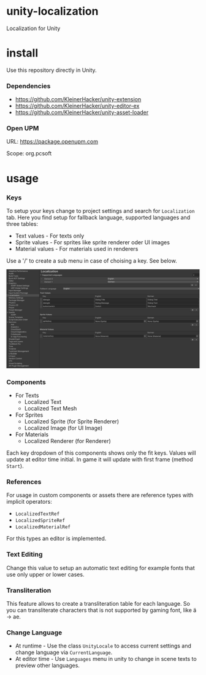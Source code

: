 # unity-localization
Localization for Unity

# install
Use this repository directly in Unity.

### Dependencies
* https://github.com/KleinerHacker/unity-extension
* https://github.com/KleinerHacker/unity-editor-ex
* https://github.com/KleinerHacker/unity-asset-loader

### Open UPM
URL: https://package.openupm.com

Scope: org.pcsoft

# usage

### Keys
To setup your keys change to project settings and search for `Localization` tab. Here you find setup for fallback language, supported languages and three tables:
* Text values - For texts only
* Sprite values - For sprites like sprite renderer oder UI images
* Material values - For materials used in renderers

Use a '/' to create a sub menu in case of choising a key. See below.

![demo](https://github.com/KleinerHacker/unity-localization/blob/7b15cdf4fbfd4a92ce57d0804c26077da62cf606/Doc/demo.png)

### Components
* For Texts
  * Localized Text
  * Localized Text Mesh
* For Sprites
  * Localized Sprite (for Sprite Renderer)
  * Localized Image (for UI Image)
* For Materials
  * Localized Renderer (for Renderer)

Each key dropdown of this components shows only the fit keys. Values will update at editor time initial. In game it will update with first frame (method `Start`).

### References
For usage in custom components or assets there are reference types with implicit operators:
* `LocalizedTextRef`
* `LocalizedSpriteRef`
* `LocalizedMaterialRef`

For this types an editor is implemented.

### Text Editing
Change this value to setup an automatic text editing for example fonts that use only upper or lower cases.

### Transliteration
This feature allows to create a transliteration table for each language. So you can transliterate characters that is not supported by gaming font, like ä -> ae.

### Change Language
* At runtime - Use the class `UnityLocale` to access current settings and change language via `CurrentLanguage`.
* At editor time - Use `Languages` menu in unity to change in scene texts to preview other languages.
